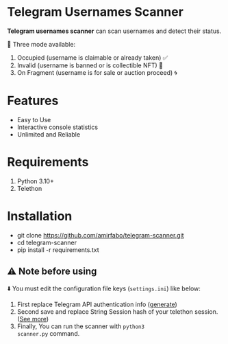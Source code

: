 # Telegram Usernames Scanner

<b>Telegram usernames scanner</b> can scan usernames and detect their status. 

💠 Three mode available:

1. Occupied (username is claimable or already taken) ✅
2. Invalid (username is banned or is collectible NFT) 🚫
3. On Fragment (username is for sale or auction proceed) 🌀

# Features

- Easy to Use
- Interactive console statistics
- Unlimited and Reliable

# Requirements

1. Python 3.10+
2. Telethon

# Installation

- git clone https://github.com/amirfabo/telegram-scanner.git
- cd telegram-scanner
- pip install -r requirements.txt

## ⚠️ Note before using

⬇️ You must edit the configuration file keys (<code>settings.ini</code>) like below:

1. First replace Telegram API authentication info ([generate](https://my.telegram.org/))
2. Second save and replace String Session hash of your telethon session. ([See more](http://docs.telethon.dev/en/stable/concepts/sessions.html#string-sessions))
3. Finally, You can run the scanner with <code>python3 scanner.py</code> command.
